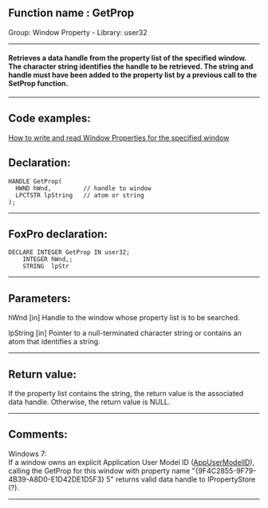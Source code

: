 
## Function name : GetProp
Group: Window Property - Library: user32    
***  


#### Retrieves a data handle from the property list of the specified window. The character string identifies the handle to be retrieved. The string and handle must have been added to the property list by a previous call to the SetProp function.
***  


## Code examples:
[How to write and read Window Properties for the specified window](../../samples/sample_205.md)  

## Declaration:
```foxpro  
HANDLE GetProp(
  HWND hWnd,         // handle to window
  LPCTSTR lpString   // atom or string
);  
```  
***  


## FoxPro declaration:
```foxpro  
DECLARE INTEGER GetProp IN user32;
	INTEGER hWnd,;
	STRING  lpStr  
```  
***  


## Parameters:
hWnd 
[in] Handle to the window whose property list is to be searched. 

lpString 
[in] Pointer to a null-terminated character string or contains an atom that identifies a string.   
***  


## Return value:
If the property list contains the string, the return value is the associated data handle. Otherwise, the return value is NULL.  
***  


## Comments:
Windows 7:   
If a window owns an explicit Application User Model ID (<a href="http://msdn.microsoft.com/en-us/library/dd391569(VS.85).aspx">AppUserModelID</a>), calling the GetProp for this window with property name "{9F4C2855-9F79-4B39-A8D0-E1D42DE1D5F3} 5" returns valid data handle to IPropertyStore (?).  
  
***  

